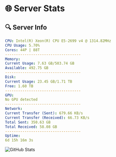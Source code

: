 # 🌐 Server Stats
## 🔍 Server Info
```yaml
CPU: Intel(R) Xeon(R) CPU E5-2699 v4 @ 1314.82MHz
CPU Usage: 5.70%
Cores: 44P | 88T
-----------------------------------
Memory:
Current Usage: 7.63 GB/503.74 GB
Available: 492.75 GB
-----------------------------------
Disk:
Current Usage: 23.45 GB/1.71 TB
Free: 1.60 TB
-----------------------------------
GPU:
No GPU detected
-----------------------------------
Network:
Current Transfer (Sent): 679.66 KB/s
Current Transfer (Received): 66.73 KB/s
Total Sent: 350.63 GB
Total Received: 58.08 GB
-----------------------------------
Uptime:
6d 15h 16m 3s
```
![GitHub Stats](https://img.shields.io/badge/Updated-2025-04-26_08:24:51-blue)